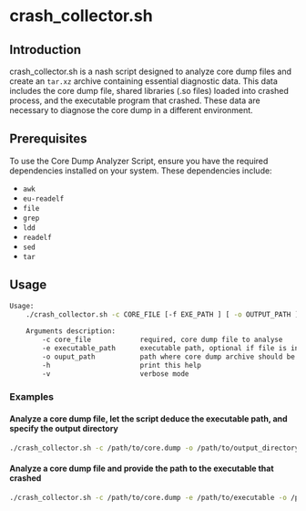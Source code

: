 # crash_collector.sh

## Introduction

crash_collector.sh is a nash script designed to analyze core dump files and create an `tar.xz` archive containing essential diagnostic data. This data includes the core dump file, shared libraries (.so files) loaded into crashed process, and the executable program that crashed. These data are necessary to diagnose the core dump in a different environment.

## Prerequisites

To use the Core Dump Analyzer Script, ensure you have the required dependencies installed on your system. These dependencies include:

   - `awk`
   - `eu-readelf`
   - `file`
   - `grep`
   - `ldd`
   - `readelf`
   - `sed`
   - `tar`

## Usage

```bash
Usage:  
    ./crash_collector.sh -c CORE_FILE [-f EXE_PATH ] [ -o OUTPUT_PATH ]  
    
    Arguments description:  
        -c core_file            required, core dump file to analyse  
        -e executable_path      executable path, optional if file is installed  
        -o ouput_path           path where core dump archive should be created  
        -h                      print this help  
        -v                      verbose mode  
```

### Examples

#### Analyze a core dump file, let the script deduce the executable path, and specify the output directory
```bash
./crash_collector.sh -c /path/to/core.dump -o /path/to/output_directory
```

#### Analyze a core dump file and provide the path to the executable that crashed
```bash
./crash_collector.sh -c /path/to/core.dump -e /path/to/executable -o /path/to/output_directory
```
